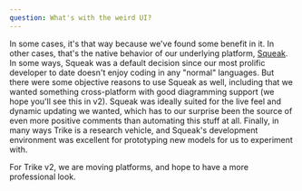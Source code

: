 ```yaml
---
question: What's with the weird UI?
---
```

In some cases, it's that way because we've found some benefit in it.  In other cases, that's the native behavior of our underlying platform, [Squeak](http://www.squeak.org/).  In some ways, Squeak was a default decision since our most prolific developer to date doesn't enjoy coding in any "normal" languages.  But there were some objective reasons to use Squeak as well, including that we wanted something cross-platform with good diagramming support (we hope you'll see this in v2).  Squeak was ideally suited for the live feel and dynamic updating we wanted, which has to our surprise been the source of even more positive comments than automating this stuff at all.  Finally, in many ways Trike is a research vehicle, and Squeak's development environment was excellent for prototyping new models for us to experiment with.

For Trike v2, we are moving platforms, and hope to have a more professional look.
